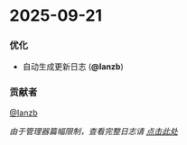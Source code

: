 # 2025-09-21
### 优化
- 自动生成更新日志 (__@Ianzb__)

### 贡献者
[@Ianzb](https://github.com/Ianzb)

*由于管理器篇幅限制，查看完整日志请 [点击此处](https://github.com/Ianzb/MiNavBarImmerse/blob/main/changelog-full.md)*
